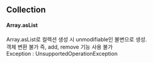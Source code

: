 ## Collection

#### Array.asList
Array.asList로 컬렉션 생성 시 unmodifiable인 불변으로 생성.   
객체 변환 불가 즉, add, remove 기능 사용 불가    
Exception : UnsupportedOperationException
